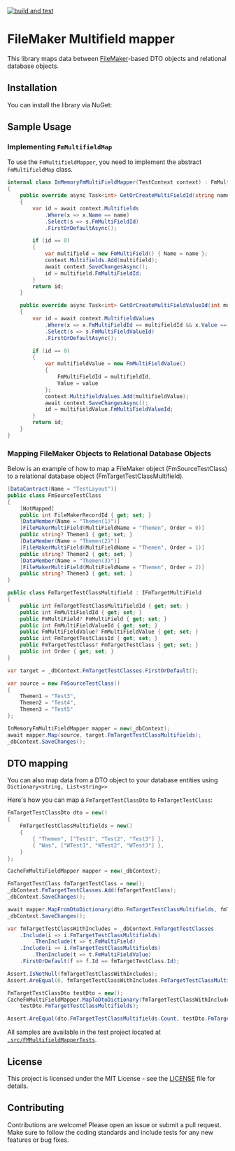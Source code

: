 [![build and test](https://github.com/ipax77/FmMultifieldMapper/actions/workflows/tests.yml/badge.svg)](https://github.com/ipax77/FmMultifieldMapper/actions/workflows/tests.yml)

# FileMaker Multifield mapper

This library maps data between [FileMaker](https://www.claris.com/)-based DTO objects and relational database objects.

## Installation

You can install the library via NuGet:

## Sample Usage

### Implementing `FmMultifieldMap`

To use the `FmMultifieldMapper`, you need to implement the abstract `FmMultifieldMap` class. 

```csharp
internal class InMemoryFmMultiFieldMapper(TestContext context) : FmMultiFieldMap
{
    public override async Task<int> GetOrCreateMultiFieldId(string name)
    {
        var id = await context.Multifields
            .Where(x => x.Name == name)
            .Select(s => s.FmMultiFieldId)
            .FirstOrDefaultAsync();

        if (id == 0)
        {
            var multifield = new FmMultiField() { Name = name };
            context.Multifields.Add(multifield);
            await context.SaveChangesAsync();
            id = multifield.FmMultiFieldId;
        }
        return id;
    }

    public override async Task<int> GetOrCreateMultiFieldValueId(int multifieldId, string value)
    {
        var id = await context.MultifieldValues
            .Where(x => x.FmMultiFieldId == multifieldId && x.Value == value)
            .Select(s => s.FmMultiFieldValueId)
            .FirstOrDefaultAsync();

        if (id == 0)
        {
            var multifieldValue = new FmMultiFieldValue()
            {
                FmMultiFieldId = multifieldId,
                Value = value
            };
            context.MultifieldValues.Add(multifieldValue);
            await context.SaveChangesAsync();
            id = multifieldValue.FmMultiFieldValueId;
        }
        return id;
    }
}
```

### Mapping FileMaker Objects to Relational Database Objects

Below is an example of how to map a FileMaker object (FmSourceTestClass) to a relational database object (FmTargetTestClassMultifield).

```csharp
[DataContract(Name = "TestLayout")]
public class FmSourceTestClass
{
    [NotMapped]
    public int FileMakerRecordId { get; set; }
    [DataMember(Name = "Themen(1)")]
    [FileMakerMultiField(MultiFieldName = "Themen", Order = 0)]
    public string? Themen1 { get; set; }
    [DataMember(Name = "Themen(2)")]
    [FileMakerMultiField(MultiFieldName = "Themen", Order = 1)]
    public string? Themen2 { get; set; }
    [DataMember(Name = "Themen(3)")]
    [FileMakerMultiField(MultiFieldName = "Themen", Order = 2)]
    public string? Themen3 { get; set; }
}

public class FmTargetTestClassMultifield : IFmTargetMultiField
{
    public int FmTargetTestClassMultifieldId { get; set; }
    public int FmMultiFieldId { get; set; }
    public FmMultiField? FmMultiField { get; set; }
    public int FmMultiFieldValueId { get; set; }
    public FmMultiFieldValue? FmMultiFieldValue { get; set; }
    public int FmTargetTestClassId { get; set; }
    public FmTargetTestClass? FmTargetTestClass { get; set; }
    public int Order { get; set; }
}

var target = _dbContext.FmTargetTestClasses.FirstOrDefault();

var source = new FmSourceTestClass()
{
    Themen1 = "Test3",
    Themen2 = "Test4",
    Themen3 = "Test5"
};

InMemoryFmMultiFieldMapper mapper = new(_dbContext);
await mapper.Map(source, target.FmTargetTestClassMultifields);
_dbContext.SaveChanges();
```

## DTO mapping

You can also map data from a DTO object to your database entities using `Dictionary<string, List<string>>`

Here's how you can map a `FmTargetTestClassDto` to `FmTargetTestClass`:

```csharp
FmTargetTestClassDto dto = new()
{
    FmTargetTestClassMultifields = new()
    {
        { "Themen", ["Test1", "Test2", "Test3"] },
        { "Was", ["WTest1", "WTest2", "WTest3"] },
    }
};

CacheFmMultiFieldMapper mapper = new(_dbContext);

FmTargetTestClass fmTargetTestClass = new();
_dbContext.FmTargetTestClasses.Add(fmTargetTestClass);
_dbContext.SaveChanges();

await mapper.MapFromDtoDictionary(dto.FmTargetTestClassMultifields, fmTargetTestClass.FmTargetTestClassMultifields);
_dbContext.SaveChanges();

var fmTargetTestClassWithIncludes = _dbContext.FmTargetTestClasses
    .Include(i => i.FmTargetTestClassMultifields)
        .ThenInclude(t => t.FmMultiField)
    .Include(i => i.FmTargetTestClassMultifields)
        .ThenInclude(t => t.FmMultiFieldValue)
    .FirstOrDefault(f => f.Id == fmTargetTestClass.Id);

Assert.IsNotNull(fmTargetTestClassWithIncludes);
Assert.AreEqual(6, fmTargetTestClassWithIncludes.FmTargetTestClassMultifields.Count);

FmTargetTestClassDto testDto = new();
CacheFmMultiFieldMapper.MapToDtoDictionary(fmTargetTestClassWithIncludes.FmTargetTestClassMultifields,
    testDto.FmTargetTestClassMultifields);

Assert.AreEqual(dto.FmTargetTestClassMultifields.Count, testDto.FmTargetTestClassMultifields.Count);
```

All samples are available in the test project located at [`.src/FMMultifieldMapperTests`](./src/FMMultifieldMapperTests).

## License

This project is licensed under the MIT License - see the [LICENSE](LICENSE) file for details.

## Contributing

Contributions are welcome! Please open an issue or submit a pull request. Make sure to follow the coding standards and include tests for any new features or bug fixes.

